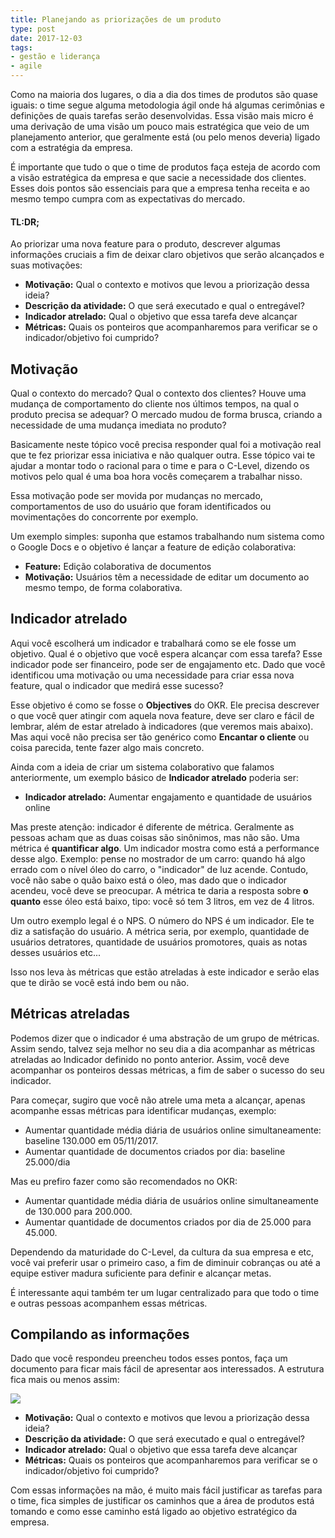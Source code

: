 ```yaml
---
title: Planejando as priorizações de um produto
type: post
date: 2017-12-03
tags:
- gestão e liderança
- agile
---
```


Como na maioria dos lugares, o dia a dia dos times de produtos são quase iguais: o time segue alguma metodologia ágil onde há algumas cerimônias e definições de quais tarefas serão desenvolvidas. Essa visão mais micro é uma derivação de uma visão um pouco mais estratégica que veio de um planejamento anterior, que geralmente está (ou pelo menos deveria) ligado com a estratégia da empresa. 

É importante que tudo o que o time de produtos faça esteja de acordo com a visão estratégica da empresa e que sacie a necessidade dos clientes. Esses dois pontos são essenciais para que a empresa tenha receita e ao mesmo tempo cumpra com as expectativas do mercado.

#### TL:DR;
Ao priorizar uma nova feature para o produto, descrever algumas informações cruciais a fim de deixar claro objetivos que serão alcançados e suas motivações:

- **Motivação:** Qual o contexto e motivos que levou a priorização dessa ideia?
- **Descrição da atividade:** O que será executado e qual o entregável?
- **Indicador atrelado:** Qual o objetivo que essa tarefa deve alcançar
- **Métricas:** Quais os ponteiros que acompanharemos para verificar se o indicador/objetivo foi cumprido?

## Motivação
Qual o contexto do mercado? Qual o contexto dos clientes? Houve uma mudança de comportamento do cliente nos últimos tempos, na qual o produto precisa se adequar? O mercado mudou de forma brusca, criando a necessidade de uma mudança imediata no produto?

Basicamente neste tópico você precisa responder qual foi a motivação real que te fez priorizar essa iniciativa e não qualquer outra. Esse tópico vai te ajudar a montar todo o racional para o time e para o C-Level, dizendo os motivos pelo qual é uma boa hora vocês começarem a trabalhar nisso.

Essa motivação pode ser movida por mudanças no mercado, comportamentos de uso do usuário que foram identificados ou movimentações do concorrente por exemplo.

Um exemplo simples: suponha que estamos trabalhando num sistema como o Google Docs e o objetivo é lançar a feature de edição colaborativa:

- **Feature:** Edição colaborativa de documentos
- **Motivação:** Usuários têm a necessidade de editar um documento ao mesmo tempo, de forma colaborativa.

## Indicador atrelado
Aqui você escolherá um indicador e trabalhará como se ele fosse um objetivo. Qual é o objetivo que você espera alcançar com essa tarefa? Esse indicador pode ser financeiro, pode ser de engajamento etc. Dado que você identificou uma motivação ou uma necessidade para criar essa nova feature, qual o indicador que medirá esse sucesso?

Esse objetivo é como se fosse o **Objectives** do OKR. Ele precisa descrever o que você quer atingir com aquela nova feature, deve ser claro e fácil de lembrar, além de estar atrelado à indicadores (que veremos mais abaixo). Mas aqui você não precisa ser tão genérico como **Encantar o cliente** ou coisa parecida, tente fazer algo mais concreto.

Ainda com a ideia de criar um sistema colaborativo que falamos anteriormente, um exemplo básico de **Indicador atrelado** poderia ser:

- **Indicador atrelado:** Aumentar engajamento e quantidade de usuários online

Mas preste atenção: indicador é diferente de métrica. Geralmente as pessoas acham que as duas coisas são sinônimos, mas não são. 
Uma métrica é **quantificar algo**. Um indicador mostra como está a performance desse algo. Exemplo: pense no mostrador de um carro: quando há algo errado com o nível óleo do carro, o "indicador" de luz acende. Contudo, você não sabe o quão baixo está o óleo, mas dado que o indicador acendeu, você deve se preocupar. A métrica te daria a resposta sobre **o quanto** esse óleo está baixo, tipo: você só tem 3 litros, em vez de 4 litros.

Um outro exemplo legal é o NPS. O número do NPS é um indicador. Ele te diz a satisfação do usuário. A métrica seria, por exemplo, quantidade de usuários detratores, quantidade de usuários promotores, quais as notas desses usuários etc...

Isso nos leva às métricas que estão atreladas à este indicador e serão elas que te dirão se você está indo bem ou não.

## Métricas atreladas
Podemos dizer que o indicador é uma abstração de um grupo de métricas. Assim sendo, talvez seja melhor no seu dia a dia acompanhar as métricas atreladas ao Indicador definido no ponto anterior. Assim, você deve acompanhar os ponteiros dessas métricas, a fim de saber o sucesso do seu indicador.

Para começar, sugiro que você não atrele uma meta a alcançar, apenas acompanhe essas métricas para identificar mudanças, exemplo: 

- Aumentar quantidade média diária de usuários online simultaneamente: baseline 130.000 em 05/11/2017.
- Aumentar quantidade de documentos criados por dia: baseline 25.000/dia

Mas eu prefiro fazer como são recomendados no OKR:

- Aumentar quantidade média diária de usuários online simultaneamente de 130.000 para 200.000.
- Aumentar quantidade de documentos criados por dia de 25.000 para 45.000.

Dependendo da maturidade do C-Level, da cultura da sua empresa e etc, você vai preferir usar o primeiro caso, a fim de diminuir cobranças ou até a equipe estiver madura suficiente para definir e alcançar metas.

É interessante aqui também ter um lugar centralizado para que todo o time e outras pessoas acompanhem essas métricas.

## Compilando as informações
Dado que você respondeu preencheu todos esses pontos, faça um documento para ficar mais fácil de apresentar aos interessados. A estrutura fica mais ou menos assim:

![](https://i.imgur.com/YW4aTc4.png)

- **Motivação:** Qual o contexto e motivos que levou a priorização dessa ideia?
- **Descrição da atividade:** O que será executado e qual o entregável?
- **Indicador atrelado:** Qual o objetivo que essa tarefa deve alcançar
- **Métricas:** Quais os ponteiros que acompanharemos para verificar se o indicador/objetivo foi cumprido?

Com essas informações na mão, é muito mais fácil justificar as tarefas para o time, fica simples de justificar os caminhos que a área de produtos está tomando e como esse caminho está ligado ao objetivo estratégico da empresa.